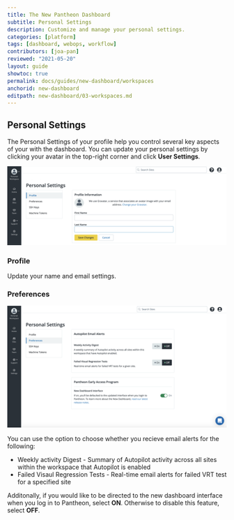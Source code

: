 ```yaml
---
title: The New Pantheon Dashboard
subtitle: Personal Settings
description: Customize and manage your personal settings.
categories: [platform]
tags: [dashboard, webops, workflow]
contributors: [joa-pan]
reviewed: "2021-05-20"
layout: guide
showtoc: true
permalink: docs/guides/new-dashboard/workspaces
anchorid: new-dashboard
editpath: new-dashboard/03-workspaces.md
---
```



## Personal Settings

The Personal Settings of your profile help you control several key aspects of your with the dashboard. You can update your personal settings by clicking your avatar in the top-right corner and click **User Settings**.

![A screenshot of a the Personal Settings page](../../../images/dashboard/new-dashboard/personal-settings-profile.png)

### Profile
Update your name and email settings. 

### Preferences

![A screenshot of a the Personal Settings Preferences page](../../../images/dashboard/new-dashboard/personal-settings-preferences.png)

You can use the option to choose whether you recieve email alerts for the following:
* Weekly activity Digest - Summary of Autopilot activity across all sites within the workspace that Autopilot is enabled
* Failed Visaul Regression Tests - Real-time email alerts for failed VRT test for a specified site  

Additonally, if you would like to be directed to the new dashboard interface when you log in to Pantheon, select **ON**. Otherwise to disable this feature, select **OFF**. 




